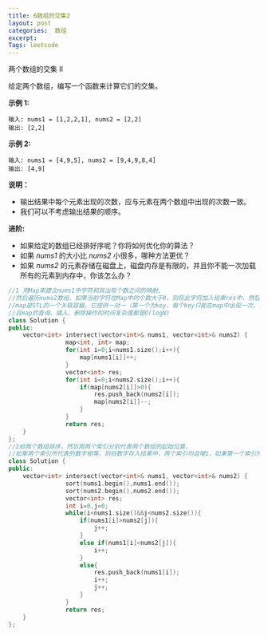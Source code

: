 ```yaml
---
title: 6数组的交集2
layout: post
categories:  数组
excerpt: 
Tags: leetcode
---
```


两个数组的交集 II

给定两个数组，编写一个函数来计算它们的交集。

**示例 1:**

```
输入: nums1 = [1,2,2,1], nums2 = [2,2]
输出: [2,2]
```

**示例 2:**

```
输入: nums1 = [4,9,5], nums2 = [9,4,9,8,4]
输出: [4,9]
```

**说明：**

- 输出结果中每个元素出现的次数，应与元素在两个数组中出现的次数一致。
- 我们可以不考虑输出结果的顺序。

**进阶:**

- 如果给定的数组已经排好序呢？你将如何优化你的算法？
- 如果 *nums1* 的大小比 *nums2* 小很多，哪种方法更优？
- 如果 *nums2* 的元素存储在磁盘上，磁盘内存是有限的，并且你不能一次加载所有的元素到内存中，你该怎么办？

```c++
//1 用Map来建立nums1中字符和其出现个数之间的映射,
//然后遍历nums2数组，如果当前字符在Map中的个数大于0，则将此字符加入结果res中，然后Map的对应值自减1。 
//map是STL的一个关联容器，它提供一对一（第一个为key，每个key只能在map中出现一次，第二个为value）的数据处理能力。map内部自建一颗红黑树（一种非严格意义上的平衡二叉树），所以在map内部所有的数据都是有序的，
//且map的查询、插入、删除操作的时间复杂度都是O(logN)
class Solution {
public:
    vector<int> intersect(vector<int>& nums1, vector<int>& nums2) {
   				map<int, int> map;
   				for(int i=0;i<nums1.size();i++){
   					map[nums1[i]]++;
   				}
   				vector<int> res;
   				for(int i=0;i<nums2.size();i++){
   					if(map[nums2[i]]>0){
   						res.push_back(nums2[i]);
   						map[nums2[i]]--;
   					}
   				}     
   				return res;
    }
};
//2给两个数组排序，然后用两个索引分别代表两个数组的起始位置，
//如果两个索引所代表的数字相等，则将数字存入结果中，两个索引均自增1，如果第一个索引所代表的数字大，则第二个索引自增1，反之亦然。
class Solution {
public:
    vector<int> intersect(vector<int>& nums1, vector<int>& nums2) {
  				sort(nums1.begin(),nums1.end());
  				sort(nums2.begin(),nums2.end());
  				vector<int> res;
  				int i=0,j=0;
  				while(i<nums1.size()&&j<nums2.size()){
  					if(nums1[i]>nums2[j]){
  						j++;
  					}
  					else if(nums1[i]<nums2[j]){
  						i++;
  					}
  					else{
  						res.push_back(nums1[i]);
  						i++;
  						j++;
  					}
  				}
  				return res;
    }
};
```

